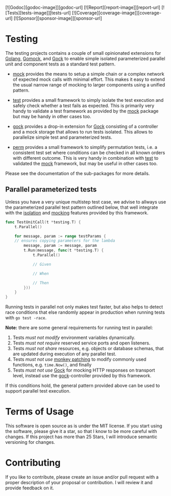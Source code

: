 [![Godoc][godoc-image]][godoc-url]
[![Report][report-image]][report-url]
[![Tests][tests-image]][tests-url]
[![Coverage][coverage-image]][coverage-url]
[![Sponsor][sponsor-image]][sponsor-url]

# Testing

The testing projects contains a couple of small opinionated extensions for
[Golang][go], [Gomock][gomock], and [Gock][gock] to enable simple isolated
parameterized parallel unit and component tests as a standard test pattern.

* [mock](mock) provides the means to setup a simple chain or a complex network
  of expected mock calls with minimal effort. This makes it easy to extend the
  usual narrow range of mocking to larger components using a unified pattern.

* [test](test) provides a small framework to simply isolate the test execution
  and safely check whether a test fails as expected. This is primarily very
  handy to validate a test framework as provided by the [mock](mock) package
  but may be handy in other cases too.

* [gock](gock) provides a drop-in extension for [Gock][gock] consisting of a
  controller and a mock storage that allows to run tests isolated. This allows
  to parallelize simple test and parameterized tests.

* [perm](perm) provides a small framework to simplify permutation tests, i.e.
  a consistent test set where conditions can be checked in all known orders
  with different outcome. This is very handy in combination with [test](test)
  to validated the [mock](mock) framework, but may be useful in other cases
  too.

Please see the documentation of the sub-packages for more details.


## Parallel parameterized tests

Unless you have a very unique multistep test case, we advise to allways use
the parameterized parallel test pattern outlined below, that well integrate
with the [isolation](test#isolated-parameterized-parallel-test-pattern) and
[mocking](mock) features provided by this framework.

```go
func TestUnitCall(t *testing.T) {
	t.Parallel()

	for message, param := range testParams {
    // ensures copying parameters for the lambda
		message, param := message, param
		t.Run(message, func(t *testing.T) {
			t.Parallel()

			// Given

			// When

			// Then
		}))
	}
}
```

Running tests in parallel not only makes test faster, but also helps to detect
race conditions that else randomly appear in production  when running tests
with `go test -race`.

**Note:** there are some general requirements for running test in parallel:

1. Tests *must not modify* environment variables dynamically.
2. Tests *must not require* reserved service ports and open listeners.
3. Tests *must not share* resources, e.g. objects or database schemas, that
   are updated during execution of any parallel test.
4. Tests *must not use* [monkey patching][monkey] to modify commonly used
   functions, e.g. `time.Now()`, and finally
5. Tests *must not use* [Gock][gock] for mocking HTTP responses on transport
   level, instead use the [gock](gock)-controller provided by this framework.

If this conditions hold, the general pattern provided above can be used to
support parallel test execution.

# Terms of Usage

This software is open source as is under the MIT license. If you start using
the software, please give it a star, so that I know to be more careful with
changes. If this project has more than 25 Stars, I will introduce semantic
versioning for changes.

# Contributing

If you like to contribute, please create an issue and/or pull request with a
proper description of your proposal or contribution. I will review it and
provide feedback on it.

[go]: https://go.dev/ "Golang"
[gomock]: https://github.com/golang/mock "GoMock"
[gock]: https://github.com/h2non/gock "Gock"
[monkey]: https://github.com/bouk/monkey "Monkey Patching"
